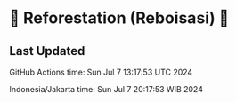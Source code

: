 
# 🌳 Reforestation (Reboisasi) 🌲

## Last Updated

GitHub Actions time: Sun Jul  7 13:17:53 UTC 2024

Indonesia/Jakarta time: Sun Jul  7 20:17:53 WIB 2024
